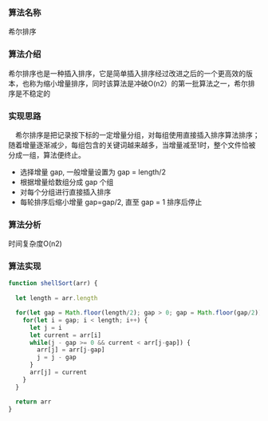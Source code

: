 ### 算法名称

希尔排序

### 算法介绍

希尔排序也是一种插入排序，它是简单插入排序经过改进之后的一个更高效的版本，也称为缩小增量排序，同时该算法是冲破O(n2）的第一批算法之一，希尔排序是不稳定的

### 实现思路

　希尔排序是把记录按下标的一定增量分组，对每组使用直接插入排序算法排序；随着增量逐渐减少，每组包含的关键词越来越多，当增量减至1时，整个文件恰被分成一组，算法便终止。

+ 选择增量 gap, 一般增量设置为 gap = length/2
+ 根据增量给数组分成 gap 个组
+ 对每个分组进行直接插入排序
+ 每轮排序后缩小增量 gap=gap/2, 直至 gap = 1 排序后停止

### 算法分析

时间复杂度O(n2)

### 算法实现

```javascript
function shellSort(arr) {
  
  let length = arr.length

  for(let gap = Math.floor(length/2); gap > 0; gap = Math.floor(gap/2)) {
    for(let i = gap; i < length; i++) {
      let j = i
      let current = arr[i]
      while(j - gap >= 0 && current < arr[j-gap]) {
        arr[j] = arr[j-gap]
        j = j - gap
      }
      arr[j] = current
    }
  }

  return arr
}
```
